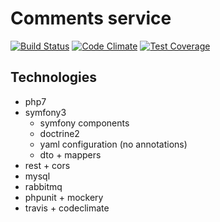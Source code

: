 # Comments service

[![Build Status](https://travis-ci.org/microservices-playground/api-comments.svg?branch=master)](https://travis-ci.org/microservices-playground/api-comments)
[![Code Climate](https://codeclimate.com/github/microservices-playground/api-comments/badges/gpa.svg)](https://codeclimate.com/github/microservices-playground/api-comments)
[![Test Coverage](https://codeclimate.com/github/microservices-playground/api-comments/badges/coverage.svg)](https://codeclimate.com/github/microservices-playground/api-comments/coverage)

## Technologies

- php7
- symfony3
    * symfony components
    * doctrine2
    * yaml configuration (no annotations)
    * dto + mappers
- rest + cors
- mysql
- rabbitmq
- phpunit + mockery
- travis + codeclimate

